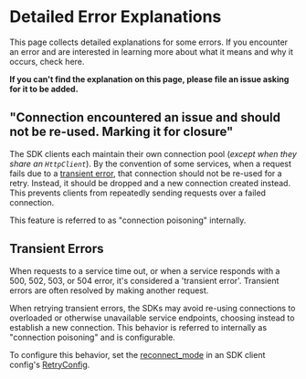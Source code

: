 # Detailed Error Explanations

This page collects detailed explanations for some errors. If you encounter an
error and are interested in learning more about what it means and why it occurs,
check here.

**If you can't find the explanation on this page, please file an issue asking
for it to be added.**

## "Connection encountered an issue and should not be re-used. Marking it for closure"

The SDK clients each maintain their own connection pool (_except when they share
an `HttpClient`_). By the convention of some services, when a request fails due
to a [transient error](#transient-errors), that connection should not be re-used
for a retry. Instead, it should be dropped and a new connection created instead.
This prevents clients from repeatedly sending requests over a failed connection.

This feature is referred to as "connection poisoning" internally.

## Transient Errors

When requests to a service time out, or when a service responds with a 500, 502,
503, or 504 error, it's considered a 'transient error'. Transient errors are
often resolved by making another request.

When retrying transient errors, the SDKs may avoid re-using connections to
overloaded or otherwise unavailable service endpoints, choosing instead to
establish a new connection. This behavior is referred to internally as
"connection poisoning" and is configurable.

To configure this behavior, set the [reconnect_mode][reconnect-mode] in an SDK
client config's [RetryConfig].

[file an issue]: https://github.com/smithy-lang/smithy-rs/issues/new?assignees=&labels=&projects=&template=blank_issue.md
[RetryConfig]: https://docs.rs/aws-types/latest/aws_types/sdk_config/struct.RetryConfig.html
[reconnect-mode]: https://docs.rs/aws-types/latest/aws_types/sdk_config/struct.RetryConfig.html#method.with_reconnect_mode

